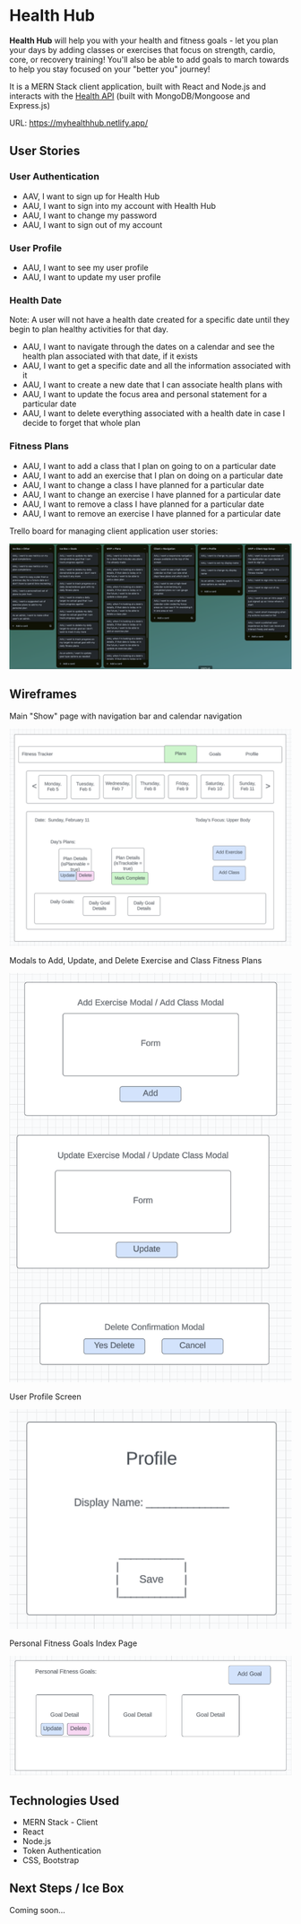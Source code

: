 # Health Hub

**Health Hub** will help you with your health and fitness goals - let you plan your days by adding classes or exercises that focus on strength, cardio, core, or recovery training!  You'll also be able to add goals to march towards to help you stay focused on your "better you" journey!

It is a MERN Stack client application, built with React and Node.js and interacts with the [Health API](https://github.com/BeccaK8/health-api) (built with MongoDB/Mongoose and Express.js)

URL: https://myhealthhub.netlify.app/


## User Stories

### User Authentication

- AAV, I want to sign up for Health Hub
- AAU, I want to sign into my account with Health Hub
- AAU, I want to change my password
- AAU, I want to sign out of my account

### User Profile

- AAU, I want to see my user profile
- AAU, I want to update my user profile

### Health Date

Note: A user will not have a health date created for a specific date until they begin to plan healthy activities for that day.

- AAU, I want to navigate through the dates on a calendar and see the health plan associated with that date, if it exists
- AAU, I want to get a specific date and all the information associated with it
- AAU, I want to create a new date that I can associate health plans with
- AAU, I want to update the focus area and personal statement for a particular date
- AAU, I want to delete everything associated with a health date in case I decide to forget that whole plan


### Fitness Plans

- AAU, I want to add a class that I plan on going to on a particular date
- AAU, I want to add an exercise that I plan on doing on a particular date
- AAU, I want to change a class I have planned for a particular date
- AAU, I want to change an exercise I have planned for a particular date
- AAU, I want to remove a class I have planned for a particular date
- AAU, I want to remove an exercise I have planned for a particular date

Trello board for managing client application user stories:

![Client Trello Board](./public/assets/readme/us_client.png)


## Wireframes

Main "Show" page with navigation bar and calendar navigation

![Main Show Page](./public/assets/readme/wf_mainshow.png)

Modals to Add, Update, and Delete Exercise and Class Fitness Plans

![Modals for CUD Fitness Plans](./public/readme/wf_fitnessPlanCUD.png)

User Profile Screen

![User Profile](./public/assets/readme/wf_userprofile.png)

Personal Fitness Goals Index Page

![Personal Goals Index](./public/assets/readme/wf_personalGoalsIndex.png)


## Technologies Used

- MERN Stack - Client 
- React
- Node.js
- Token Authentication
- CSS, Bootstrap


## Next Steps / Ice Box

Coming soon...

